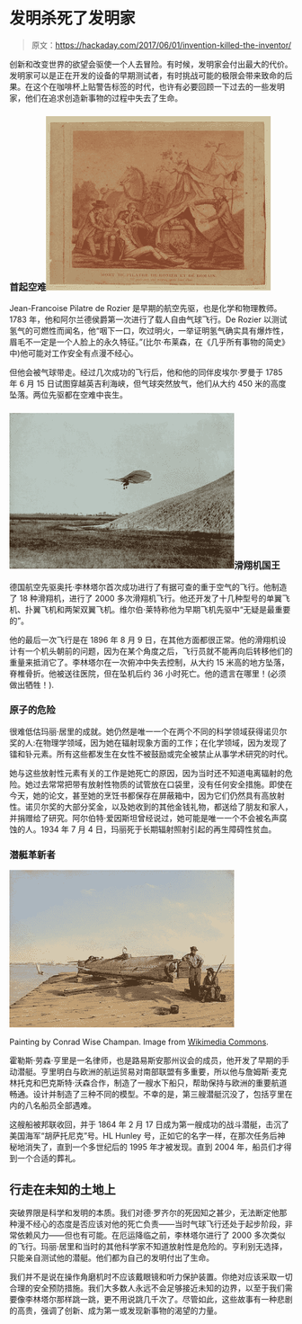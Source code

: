 # 发明杀死了发明家

> 原文：<https://hackaday.com/2017/06/01/invention-killed-the-inventor/>

创新和改变世界的欲望会驱使一个人去冒险。有时候，发明家会付出最大的代价。发明家可以是正在开发的设备的早期测试者，有时挑战可能的极限会带来致命的后果。在这个在咖啡杯上贴警告标签的时代，也许有必要回顾一下过去的一些发明家，他们在追求创造新事物的过程中失去了生命。

### 首起空难![](img/80c103caf5400b321d62d3288d23dd40.png)

Jean-Francoise Pilatre de Rozier 是早期的航空先驱，也是化学和物理教师。1783 年，他和阿尔兰德侯爵第一次进行了载人自由气球飞行。De Rozier 以测试氢气的可燃性而闻名，他“咽下一口，吹过明火，一举证明氢气确实具有爆炸性，眉毛不一定是一个人脸上的永久特征。”(比尔·布莱森，在《几乎所有事物的简史》中)他可能对工作安全有点漫不经心。

但他会被气球带走。经过几次成功的飞行后，他和他的同伴皮埃尔·罗曼于 1785 年 6 月 15 日试图穿越英吉利海峡，但气球突然放气，他们从大约 450 米的高度坠落。两位先驱都在空难中丧生。

### ![](img/cd169262881a4e9d1dd5b011427f144b.png)滑翔机国王

德国航空先驱奥托·李林塔尔首次成功进行了有据可查的重于空气的飞行。他制造了 18 种滑翔机，进行了 2000 多次滑翔机飞行。他还开发了十几种型号的单翼飞机、扑翼飞机和两架双翼飞机。维尔伯·莱特称他为早期飞机先驱中“无疑是最重要的”。

他的最后一次飞行是在 1896 年 8 月 9 日，在其他方面都很正常。他的滑翔机设计有一个机头朝前的问题，因为在某个角度之后，飞行员就不能再向后转移他们的重量来抵消它了。李林塔尔在一次俯冲中失去控制，从大约 15 米高的地方坠落，脊椎骨折。他被送往医院，但在坠机后约 36 小时死亡。他的遗言在哪里！(必须做出牺牲！).

### 原子的危险

很难低估玛丽·居里的成就。她仍然是唯一一个在两个不同的科学领域获得诺贝尔奖的人:在物理学领域，因为她在辐射现象方面的工作；在化学领域，因为发现了镭和钋元素。所有这些都发生在女性不被鼓励或完全被禁止从事学术研究的时代。

她与这些放射性元素有关的工作是她死亡的原因，因为当时还不知道电离辐射的危险。她过去常常把带有放射性物质的试管放在口袋里，没有任何安全措施。即使在今天，她的论文，甚至她的烹饪书都保存在屏蔽箱中，因为它们仍然具有高放射性。诺贝尔奖的大部分奖金，以及她收到的其他金钱礼物，都送给了朋友和家人，并捐赠给了研究。阿尔伯特·爱因斯坦曾经说过，她可能是唯一一个不会被名声腐蚀的人。1934 年 7 月 4 日，玛丽死于长期辐射照射引起的再生障碍性贫血。

### 潜艇革新者

![](img/cc0daca349976113588d6eec44f5c581.png)

Painting by Conrad Wise Champan. Image from [Wikimedia Commons](https://en.wikipedia.org/wiki/H._L._Hunley_(submarine)#/media/File:Conrad_Wise_Chapman_-_Submarine_Torpedo_Boat_H.L._Hunley,_Dec._6,_1863.jpg).

霍勒斯·劳森·亨里是一名律师，也是路易斯安那州议会的成员，他开发了早期的手动潜艇。亨里明白与欧洲的航运贸易对南部联盟有多重要，所以他与詹姆斯·麦克林托克和巴克斯特·沃森合作，制造了一艘水下船只，帮助保持与欧洲的重要航道畅通。设计并制造了三种不同的模型。不幸的是，第三艘潜艇沉没了，包括亨里在内的八名船员全部遇难。

这艘船被邦联收回，并于 1864 年 2 月 17 日成为第一艘成功的战斗潜艇，击沉了美国海军“胡萨托尼克”号。HL Hunley 号，正如它的名字一样，在那次任务后神秘地消失了，直到一个多世纪后的 1995 年才被发现。直到 2004 年，船员们才得到一个合适的葬礼。

## 行走在未知的土地上

突破界限是科学和发明的本质。我们对德·罗齐尔的死因知之甚少，无法断定他那种漫不经心的态度是否应该对他的死亡负责——当时气球飞行还处于起步阶段，非常依赖风力——但也有可能。在厄运降临之前，李林塔尔进行了 2000 多次类似的飞行。玛丽·居里和当时的其他科学家不知道放射性是危险的。亨利别无选择，只能亲自测试他的潜艇。他们都为自己的发明付出了生命。

我们并不是说在操作角磨机时不应该戴眼镜和听力保护装置。你绝对应该采取一切合理的安全预防措施。我们大多数人永远不会足够接近未知的边界，以至于我们需要像李林塔尔那样跳一跳，更不用说跳几千次了。尽管如此，这些故事有一种悲剧的高贵，强调了创新、成为第一或发现新事物的渴望的力量。